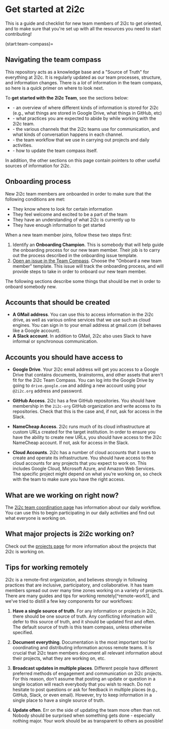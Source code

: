 # Get started at 2i2c

This is a guide and checklist for new team members of 2i2c to get oriented, and to make sure that you're set up with all the resources you need to start contributing!

(start:team-compass)=
## Navigating the team compass

This repository acts as a knowledge base and a "Source of Truth" for everything at 2i2c.
It is regularly updated as our team processes, structure, and information changes.
There is a *lot* of information in the team compass, so here is a quick primer on where to look next.

To **get started with the 2i2c Team**, see the sections below:

- [](practices/info-location.md) - an overview of where different kinds of information is stored for 2i2c (e.g., what things are stored in Google Drive, what things in GitHub, etc)
- [](practices/expectations.md) - what practices you are expected to abide by while working with the 2i2c team.
- [](practices/communication.md) - the various channels that the 2i2c teams use for communication, and what kinds of conversation happens in each channel.
- [](practices/coordination.md) - the team workflow that we use in carrying out projects and daily activities.
- [](practices/team-compass.md) - how to update the team compass itself.

In addition, the other sections on this page contain pointers to other useful sources of information for 2i2c.

## Onboarding process

New 2i2c team members are onboarded in order to make sure that the following conditions are met:

- They know where to look for certain information
- They feel welcome and excited to be a part of the team
- They have an understanding of what 2i2c is currently up to
- They have enough information to get started

When a new team member joins, follow these two steps first:

1. Identify an **Onboarding Champion**. This is somebody that will help guide the onboarding process for our new team member.
   Their job is to carry out the process described in the onboarding issue template.
2. [Open an issue in the Team Compass](https://github.com/2i2c-org/team-compass/issues/new/choose). Choose the "Onboard a new team member" template.
   This issue will track the onboarding process, and will provide steps to take in order to onboard our new team member.

The following sections describe some things that should be met in order to onboard somebody new.

## Accounts that should be created

- **A GMail address**. You can use this to access information in the 2i2c drive, as well as various online services that we use such as cloud engines. You can sign in to your email address at gmail.com (it behaves like a Google account).
- **A Slack account**. In addition to GMail, 2i2c also uses Slack to have informal or synchronous communication.

## Accounts you should have access to

- **Google Drive**. Your 2i2c email address will get you access to a Google Drive that contains documents, brainstorms, and other assets that aren't fit for the 2i2c Team Compass. You can log into the Google Drive by going to `drive.google.com` and adding a new account using your `@2i2c.org` address and password.

- **GitHub Access**. 2i2c has a few GitHub repositories. You should have membership in the `2i2c-org` GitHub organization and write access to its repositories. Check that this is the case and, if not, ask for access in the Slack.

- **NameCheap Access**. 2i2c runs much of its cloud infrastructure at custom URLs created for the target institution. In order to ensure you have the ability to create new URLs, you should have access to the 2i2c NameCheap account. If not, ask for access in the Slack.

- **Cloud Accounts**. 2i2c has a number of cloud accounts that it uses to create and operate its infrastructure. You should have access to the cloud accounts for any projects that you expect to work on. This includes Google Cloud, Microsoft Azure, and Amazon Web Services. The specific project might depend on what you’re working on, so check with the team to make sure you have the right access.

## What are we working on right now?

The [2i2c team coordination page](practices/coordination.md) has information about our daily workflow.
You can use this to begin participating in our daily activities and find out what everyone is working on.

## What major projects is 2i2c working on?

Check out the [projects page](reference/projects.md) for more information about the projects that 2i2c is working on.

## Tips for working remotely

2i2c is a remote-first organization, and believes strongly in following practices that are inclusive, participatory, and collaborative. It has team members spread out over many time zones working on a variety of projects. There are many guides and tips for working remotely[^remote-work1], and we've tried to distill a few key components for our workflows:

1. **Have a single source of truth**. For any information or projects in 2i2c, there should be one source of truth. Any conflicting information will defer to this source of truth, and it should be updated first and often. The default source of truth is this team compass, unless otherwise specified.

2. **Document everything**. Documentation is the most important tool for coordinating and distributing information across remote teams. It is crucial that 2i2c team members document all relevant information about their projects, what they are working on, etc.

3. **Broadcast updates in multiple places**. Different people have different preferred methods of engagement and communication on 2i2c projects. For this reason, don't assume that posting an update or question in a single location will reach everybody that you wish to reach. Do not hesitate to post questions or ask for feedback in multiple places (e.g., GitHub, Slack, or even email). However, try to keep information in a single place to have a single source of truth.

4. **Update often**. Err on the side of updating the team more often than not.  Nobody should be surprised when something gets done - especially nothing major. Your work should be as transparent to others as possible!
